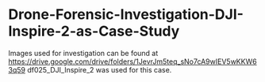 # Drone-Forensic-Investigation-DJI-Inspire-2-as-Case-Study
Images used for investigation can be found at https://drive.google.com/drive/folders/1JevrJm5teq_sNo7cA9wIEV5wKKW63q59
df025_DJI_Inspire_2 was used for this case.
